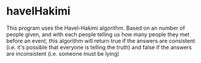 # havelHakimi
This program uses the Havel-Hakimi algorithm. Based on an number of people given, and with each people telling us how many people they met before an event, this algorithm will return true if the answers are consistent (i.e. it's possible that everyone is telling the truth) and false if the answers are inconsistent (i.e. someone must be lying)
